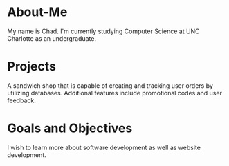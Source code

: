 # About-Me

My name is Chad. I'm currently studying Computer Science at UNC Charlotte as an undergraduate.

# Projects

A sandwich shop that is capable of creating and tracking user orders by utilizing databases. Additional features include promotional codes and user feedback.

# Goals and Objectives

I wish to learn more about software development as well as website development.


